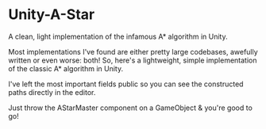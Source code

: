 # Unity-A-Star
A clean, light implementation of the infamous A* algorithm in Unity.

Most implementations I've found are either pretty large codebases, awefully written or even worse: both!
So, here's a lightweight, simple implementation of the classic A* algorithm in Unity.

I've left the most important fields public so you can see the constructed paths directly in the editor.

Just throw the AStarMaster component on a GameObject & you're good to go!
